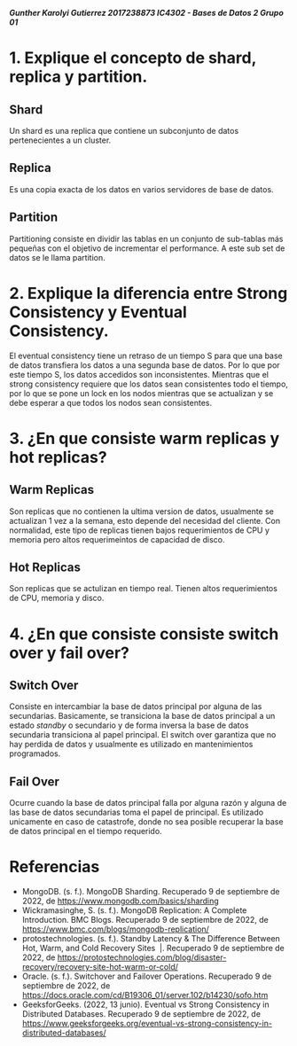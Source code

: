 ***Gunther Karolyi Gutierrez 
2017238873
IC4302 - Bases de Datos 2
Grupo 01***

# 1. Explique el concepto de shard, replica y partition.

## Shard

Un shard es una replica que contiene un subconjunto de datos pertenecientes a un cluster.

## Replica

Es una copia exacta de los datos en varios servidores de base de datos.

## Partition

Partitioning consiste en dividir las tablas en un conjunto de sub-tablas más pequeñas con el objetivo de incrementar el performance. A este sub set de datos se le llama partition.

# 2. Explique la diferencia entre Strong Consistency y Eventual Consistency.

El eventual consistency tiene un retraso de un tiempo S para que una base de datos transfiera los datos a una segunda base de datos. Por lo que por este tiempo S, los datos accedidos son inconsistentes. Mientras que el strong consistency requiere que los datos sean consistentes todo el tiempo, por lo que se pone un lock en los nodos mientras que se actualizan y se debe esperar a que todos los nodos sean consistentes.

# 3. ¿En que consiste warm replicas y hot replicas?

## Warm Replicas

Son replicas que no contienen la ultima version de datos, usualmente se actualizan 1 vez a la semana, esto depende del necesidad del cliente. Con normalidad, este tipo de replicas tienen bajos requerimientos de CPU y memoria pero altos requerimeintos de capacidad de disco.

## Hot Replicas

Son replicas que se actulizan en tiempo real. Tienen altos requerimientos de CPU, memoria y disco.

# 4. ¿En que consiste consiste switch over y fail over?

## Switch Over

Consiste en intercambiar la base de datos principal por alguna de las secundarias. Basicamente, se transiciona la base de datos principal a un estado *standby* o secundario y de forma inversa la base de datos secundaria transiciona al papel principal. El switch over garantiza que no hay perdida de datos y usualmente es utilizado en mantenimientos programados.

## Fail Over

Ocurre cuando la base de datos principal falla por alguna razón y alguna de las base de datos secundarias toma el papel de principal. Es utilizado unicamente en caso de catastrofe, donde no sea posible recuperar la base de datos principal en el tiempo requerido.

# Referencias

* MongoDB. (s. f.). MongoDB Sharding. Recuperado 9 de septiembre de 2022, de https://www.mongodb.com/basics/sharding
* Wickramasinghe, S. (s. f.). MongoDB Replication: A Complete Introduction. BMC Blogs. Recuperado 9 de septiembre de 2022, de https://www.bmc.com/blogs/mongodb-replication/
* protostechnologies. (s. f.). Standby Latency & The Difference Between Hot, Warm, and Cold Recovery Sites  |. Recuperado 9 de septiembre de 2022, de https://protostechnologies.com/blog/disaster-recovery/recovery-site-hot-warm-or-cold/
* Oracle. (s. f.). Switchover and Failover Operations. Recuperado 9 de septiembre de 2022, de https://docs.oracle.com/cd/B19306_01/server.102/b14230/sofo.htm
* GeeksforGeeks. (2022, 13 junio). Eventual vs Strong Consistency in Distributed Databases. Recuperado 9 de septiembre de 2022, de https://www.geeksforgeeks.org/eventual-vs-strong-consistency-in-distributed-databases/